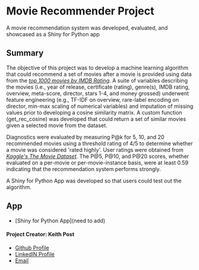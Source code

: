 # **Movie Recommender Project**
A movie recommendation system was developed, evaluated, and showcased as a Shiny for Python app 

## Summary
The objective of this project was to develop a machine learning algorithm that could recommend a set of movies after a movie is provided using data from the [*top 1000 movies by IMDB Rating*](https://www.kaggle.com/datasets/harshitshankhdhar/imdb-dataset-of-top-1000-movies-and-tv-shows). A suite of variables describing the movies (i.e., year of release, certificate (rating), genre(s), IMDB rating, overview, meta-score, director, stars 1-4, and money grossed) underwent feature engineering (e.g., TF-IDF on overview, rare-label encoding on director, min-max scaling of numerical variables) and imputation of missing values prior to developing a cosine similarity matrix. A custom function (get_rec_cosine) was developed that could return a set of similar movies given a selected movie from the dataset.

Diagnostics were evaluated by measuring P@k for 5, 10, and 20 recommended movies using a threshold rating of 4/5 to determine whether a movie was considered 'rated highly'. User ratings were obtained from [*Kaggle's The Movie Dataset*](https://www.kaggle.com/datasets/rounakbanik/the-movies-dataset). The P@5, P@10, and P@20 scores, whether evaluated on a per-movie or per-movie-instance basis, were at least 0.59 indicating that the recommendation system performs strongly.

A Shiny for Python App was developed so that users could test out the algorithm.


## App
+ [Shiny for Python App](need to add) 

#### **Project Creator: Keith Post**
+ [Github Profile](https://github.com/kpost34) 
+ [LinkedIN Profile](https://www.linkedin.com/in/keith-post/)
+ [Email](mailto:keithhpost@gmail.com)
